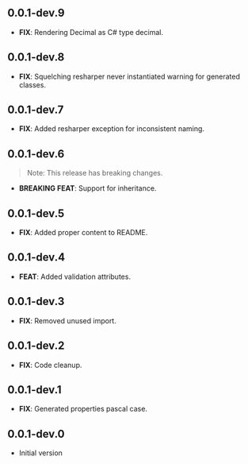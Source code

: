 ## 0.0.1-dev.9

 - **FIX**: Rendering Decimal as C# type decimal.

## 0.0.1-dev.8

 - **FIX**: Squelching resharper never instantiated warning for generated classes.

## 0.0.1-dev.7

 - **FIX**: Added resharper exception for inconsistent naming.

## 0.0.1-dev.6

> Note: This release has breaking changes.

 - **BREAKING** **FEAT**: Support for inheritance.

## 0.0.1-dev.5

 - **FIX**: Added proper content to README.

## 0.0.1-dev.4

 - **FEAT**: Added validation attributes.

## 0.0.1-dev.3

 - **FIX**: Removed unused import.

## 0.0.1-dev.2

 - **FIX**: Code cleanup.

## 0.0.1-dev.1

 - **FIX**: Generated properties pascal case.

## 0.0.1-dev.0

- Initial version

